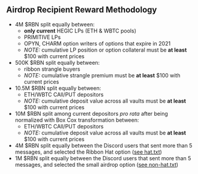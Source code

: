 ## Airdrop Recipient Reward Methodology

- 4M $RBN split equally between:
  - **only current** HEGIC LPs (ETH & WBTC pools)
  - PRIMITIVE LPs
  - OPYN, CHARM option writers of options that expire in 2021
  - _NOTE:_ cumulative LP position or option collateral must be **at least** $100 with current prices
- 500K $RBN split equally between:
  - ribbon strangle buyers
  - _NOTE:_ cumulative strangle premium must be **at least** $100 with current prices
- 10.5M $RBN split equally between:
  - ETH/WBTC CAll/PUT depositors
  - _NOTE:_ cumulative deposit value across all vaults must be **at least** $100 with current prices
- 10M $RBN split among current depositors _pro rata_ after being normalized with Box Cox transformation between:
  - ETH/WBTC CAll/PUT depositors
  - _NOTE:_ cumulative deposit value across all vaults must be **at least** $100 with current prices
- 4M $RBN split equally between the Discord users that sent more than 5 messages, and selected the Ribbon Hat option ([see hat.txt](https://github.com/ribbon-finance/token/blob/main/airdrop-data/hat.txt))
- 1M $RBN split equally between the Discord users that sent more than 5 messages, and selected the small airdrop option ([see non-hat.txt](https://github.com/ribbon-finance/token/blob/main/airdrop-data/non-hat.txt))
